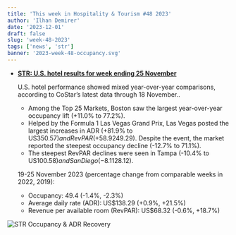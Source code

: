 ```yaml
---
title: 'This week in Hospitality & Tourism #48 2023'
author: 'Ilhan Demirer'
date: '2023-12-01'
draft: false
slug: 'week-48-2023'
tags: ['news', 'str']
banner: '2023-week-48-occupancy.svg'
---
```


- **[STR: U.S. hotel results for week ending 25 November](https://str.com/press-release/us-hotel-results-week-ending-25-november)**

  U.S. hotel performance showed mixed year-over-year comparisons, according to CoStar’s latest data through 18 November..

  - Among the Top 25 Markets, Boston saw the largest year-over-year occupancy lift (+11.0% to 77.2%).
  - Helped by the Formula 1 Las Vegas Grand Prix, Las Vegas posted the largest increases in ADR (+81.9% to US$350.57) and RevPAR (+58.9% to US$249.29). Despite the event, the market reported the steepest occupancy decline (-12.7% to 71.1%).
  - The steepest RevPAR declines were seen in Tampa (-10.4% to US$100.58) and San Diego (-8.1% to US$128.12).

  19-25 November 2023 (percentage change from comparable weeks in 2022, 2019):

  - Occupancy: 49.4 (-1.4%, -2.3%)
  - Average daily rate (ADR): US$138.29 (+0.9%, +21.5%)
  - Revenue per available room (RevPAR): US$68.32 (-0.6%, +18.7%)

![STR Occupancy & ADR Recovery](/images/blogimages/2023-week-48-occupancy.svg)

